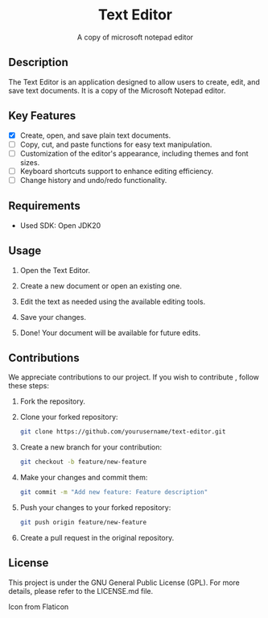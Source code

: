 <h1 align="center">Text Editor</h1>

<p align="center">A copy of microsoft notepad editor</p>

## Description

The Text Editor is an application designed to allow users to create, edit, and save text documents. It is a copy of the Microsoft Notepad editor.

## Key Features

- [X] Create, open, and save plain text documents.
- [ ] Copy, cut, and paste functions for easy text manipulation.
- [ ] Customization of the editor's appearance, including themes and font sizes.
- [ ] Keyboard shortcuts support to enhance editing efficiency.
- [ ] Change history and undo/redo functionality.

## Requirements

- Used SDK: Open JDK20

## Usage

1. Open the Text Editor.

2. Create a new document or open an existing one.

3. Edit the text as needed using the available editing tools.

4. Save your changes.

5. Done! Your document will be available for future edits.

## Contributions

We appreciate contributions to our project. If you wish to contribute , follow these steps:

1. Fork the repository.

2. Clone your forked repository:

   ```bash
   git clone https://github.com/yourusername/text-editor.git
   ```

3. Create a new branch for your contribution:

   ```bash
   git checkout -b feature/new-feature
   ```

4. Make your changes and commit them:

   ```bash
   git commit -m "Add new feature: Feature description"
   ```

5. Push your changes to your forked repository:

   ```bash
   git push origin feature/new-feature
   ```

6. Create a pull request in the original repository.

## License

This project is under the GNU General Public License (GPL). For more details, please refer to the LICENSE.md file.

Icon from Flaticon

